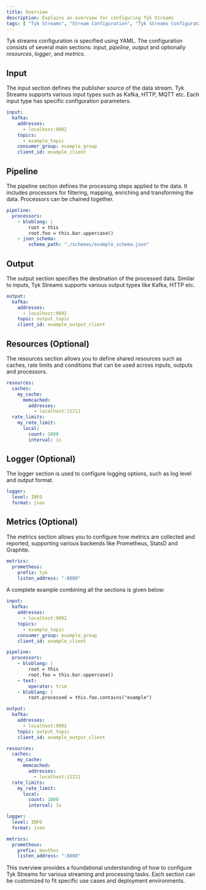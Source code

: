 ```yaml
---
title: Overview
description: Explains an overview for configuring Tyk Streams
tags: [ "Tyk Streams", "Stream Configuration", "Tyk Streams Configuration" ]
---
```


Tyk streams configuration is specified using YAML. The configuration consists of several main sections: *input*, *pipeline*, *output* and optionally *resources*, *logger*, and *metrics*.

## Input

The input section defines the publisher source of the data stream. Tyk Streams supports various input types such as Kafka, HTTP, MQTT etc. Each input type has specific configuration parameters.

```yaml
input:
  kafka:
    addresses:
      - localhost:9092
    topics:
      - example_topic
    consumer_group: example_group
    client_id: example_client
```

## Pipeline

The pipeline section defines the processing steps applied to the data. It includes processors for filtering, mapping, enriching and transforming the data. Processors can be chained together.

```yaml
pipeline:
  processors:
    - bloblang: |
        root = this
        root.foo = this.bar.uppercase()
    - json_schema:
        schema_path: "./schemas/example_schema.json"
```

## Output

The output section specifies the destination of the processed data. Similar to inputs, Tyk Streams supports various output types like Kafka, HTTP etc.

```yaml
output:
  kafka:
    addresses:
      - localhost:9092
    topic: output_topic
    client_id: example_output_client
```

## Resources (Optional)

The resources section allows you to define shared resources such as caches, rate limits and conditions that can be used across inputs, outputs and processors.

```yaml
resources:
  caches:
    my_cache:
      memcached:
        addresses:
          - localhost:11211
  rate_limits:
    my_rate_limit:
      local:
        count: 1000
        interval: 1s
```

## Logger (Optional)

The logger section is used to configure logging options, such as log level and output format.

```yaml
logger:
  level: INFO
  format: json
```

## Metrics (Optional)

The metrics section allows you to configure how metrics are collected and reported, supporting various backends like Prometheus, StatsD and Graphite.

```yaml
metrics:
  prometheus:
    prefix: tyk
    listen_address: ":8080"
```


A complete example combining all the sections is given below:

```yaml
input:
  kafka:
    addresses:
      - localhost:9092
    topics:
      - example_topic
    consumer_group: example_group
    client_id: example_client

pipeline:
  processors:
    - bloblang: |
        root = this
        root.foo = this.bar.uppercase()
    - text:
        operator: trim
    - bloblang: |
        root.processed = this.foo.contains("example")

output:
  kafka:
    addresses:
      - localhost:9092
    topic: output_topic
    client_id: example_output_client

resources:
  caches:
    my_cache:
      memcached:
        addresses:
          - localhost:11211
  rate_limits:
    my_rate_limit:
      local:
        count: 1000
        interval: 1s

logger:
  level: INFO
  format: json

metrics:
  prometheus:
    prefix: benthos
    listen_address: ":8080"
```

This overview provides a foundational understanding of how to configure Tyk Streams for various streaming and processing tasks. Each section can be customized to fit specific use cases and deployment environments.
